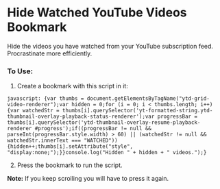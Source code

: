 # Hide Watched YouTube Videos Bookmark
Hide the videos you have watched from your YouTube subscription feed. Procrastinate more efficiently.

### To Use:

1) Create a bookmark with this script in it: 

```
javascript: {var thumbs = document.getElementsByTagName("ytd-grid-video-renderer");var hidden = 0;for (i = 0; i < thumbs.length; i++){var watchedStr = thumbs[i].querySelector('yt-formatted-string.ytd-thumbnail-overlay-playback-status-renderer');var progressBar = thumbs[i].querySelector('ytd-thumbnail-overlay-resume-playback-renderer #progress');if((progressBar != null && parseInt(progressBar.style.width) > 60) || (watchedStr != null && watchedStr.innerText === "WATCHED")){hidden++;thumbs[i].setAttribute("style", "display:none;");}}console.log("Hidden " + hidden + " videos.");}
```

2) Press the bookmark to run the script.

**Note:** If you keep scrolling you will have to press it again.
